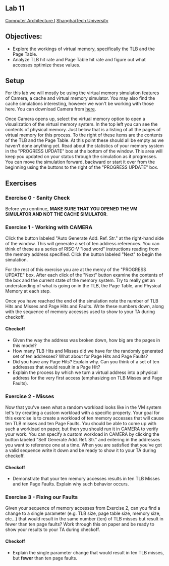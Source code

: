 ﻿Lab 11
------

[Computer Architecture I](https://toast-lab.sist.shanghaitech.edu.cn/courses/CS110@ShanghaiTech/Spring-2023/index.html) [ShanghaiTech University](http://www.shanghaitech.edu.cn/)  

Objectives:
-----------

*   Explore the workings of virtual memory, specifically the TLB and the Page Table.
*   Analyze TLB hit rate and Page Table hit rate and figure out what accesses optimize these values.

Setup
-----

For this lab we will mostly be using the virtual memory simulation features of Camera, a cache and virtual memory simulator. You may also find the cache simulations interesting, however we won't be working with those here. You can download Camera from [here](https://toast-lab.sist.shanghaitech.edu.cn/courses/CS110%40ShanghaiTech/Spring-2023/labs/Camera.jar).

Once Camera opens up, select the virtual memory option to open a visualization of the virtual memory system. In the top left you can see the contents of physical memory. Just below that is a listing of all the pages of virtual memory for this process. To the right of these items are the contents of the TLB and the Page Table. At this point these should all be empty as we haven’t done anything yet. Read about the statistics of your memory system in the "PROGRESS UPDATE" box at the bottom of the window. This area will keep you updated on your status through the simulation as it progresses. You can move the simulation forward, backward or start it over from the beginning using the buttons to the right of the "PROGRESS UPDATE" box.

Exercises
---------

### Exercise 0 - Sanity Check

Before you continue, **MAKE SURE THAT YOU OPENED THE VM SIMULATOR AND NOT THE CACHE SIMULATOR**.

### Exercise 1 - Working with CAMERA

Click the button labeled "Auto Generate Add. Ref. Str." at the right-hand side of the window. This will generate a set of ten address references. You can think of these as a series of RISC-V "load word" instructions reading from the memory address specified. Click the button labeled "Next" to begin the simulation.

For the rest of this exercise you are at the mercy of the "PROGRESS UPDATE" box. After each click of the "Next" button examine the contents of the box and the current state of the memory system. Try to really get an understanding of what is going on in the TLB, the Page Table, and Physical Memory at each step.

Once you have reached the end of the simulation note the number of TLB Hits and Misses and Page Hits and Faults. Write these numbers down, along with the sequence of memory accesses used to show to your TA during checkoff.

#### Checkoff

*   Given the way the address was broken down, how big are the pages in this model?
*   How many TLB Hits and Misses did we have for the randomly generated set of ten addresses? What about for Page Hits and Page Faults?
*   Did you have any Page Hits? Explain why. Can you think of a set of ten addresses that would result in a Page Hit?
*   Explain the process by which we turn a virtual address into a physical address for the very first access (emphasizing on TLB Misses and Page Faults).

### Exercise 2 - Misses

Now that you've seen what a random workload looks like in the VM system let's try creating a custom workload with a specific property. Your goal for this exercise is to create a workload of ten memory accesses that will cause ten TLB misses and ten Page Faults. You should be able to come up with such a workload on paper, but then you should run it in CAMERA to verify your work. You can specify a custom workload in CAMERA by clicking the button labeled "Self Generate Add. Ref. Str." and entering in the addresses you want to reference one at a time. When you are satisfied that you've got a valid sequence write it down and be ready to show it to your TA during checkoff.

#### Checkoff

*   Demonstrate that your ten memory accesses results in ten TLB Misses and ten Page Faults. Explain why such behavior occurs.

### Exercise 3 - Fixing our Faults

Given your sequence of memory accesses from Exercise 2, can you find a change to a single parameter (e.g. TLB size, page table size, memory size, etc...) that would result in the same number (ten) of TLB misses but result in fewer than ten page faults? Work through this on paper and be ready to show your results to your TA during checkoff.

#### Checkoff

*   Explain the single parameter change that would result in ten TLB misses, but **fewer** than ten page faults.